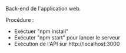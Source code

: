 Back-end de l'application web.

Procédure :

- Exéctuer "npm install"
- Exécuter "npm start" pour lancer le serveur
- Exécution de l'API sur http://localhost:3000
